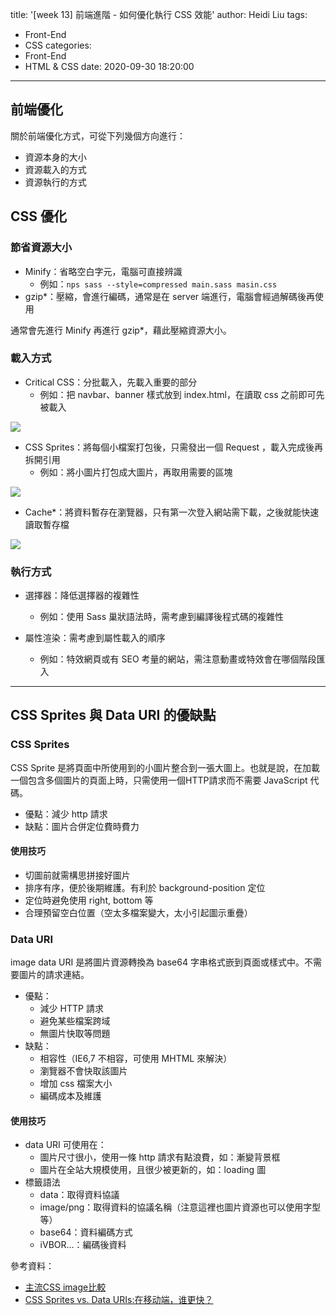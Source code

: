 title: '[week 13] 前端進階 - 如何優化執行 CSS 效能'
author: Heidi Liu
tags:
  - Front-End
  - CSS
categories:
  - Front-End
  - HTML & CSS
date: 2020-09-30 18:20:00
---
## 前端優化

關於前端優化方式，可從下列幾個方向進行：

- 資源本身的大小
- 資源載入的方式
- 資源執行的方式
<!--more-->
## CSS 優化

### 節省資源大小

- Minify：省略空白字元，電腦可直接辨識
  - 例如：`nps sass --style=compressed main.sass masin.css`
- gzip*：壓縮，會進行編碼，通常是在 server 端進行，電腦會經過解碼後再使用

通常會先進行 Minify 再進行 gzip*，藉此壓縮資源大小。

### 載入方式

- Critical CSS：分批載入，先載入重要的部分
  - 例如：把 navbar、banner 樣式放到 index.html，在讀取 css 之前即可先被載入

![](https://i.imgur.com/sywJHI7.png)

- CSS Sprites：將每個小檔案打包後，只需發出一個 Request  ，載入完成後再拆開引用
  - 例如：將小圖片打包成大圖片，再取用需要的區塊

![](https://i.imgur.com/XV6V5ak.png)

- Cache*：將資料暫存在瀏覽器，只有第一次登入網站需下載，之後就能快速讀取暫存檔

![](https://i.imgur.com/8n3U6Qj.png)

### 執行方式

- 選擇器：降低選擇器的複雜性
  - 例如：使用 Sass 巢狀語法時，需考慮到編譯後程式碼的複雜性

- 屬性渲染：需考慮到屬性載入的順序
  - 例如：特效網頁或有 SEO 考量的網站，需注意動畫或特效會在哪個階段匯入

---

## CSS Sprites 與 Data URI 的優缺點

### CSS Sprites

CSS Sprite 是將頁面中所使用到的小圖片整合到一張大圖上。也就是說，在加載一個包含多個圖片的頁面上時，只需使用一個HTTP請求而不需要 JavaScript 代碼。

- 優點：減少 http 請求
- 缺點：圖片合併定位費時費力

#### 使用技巧
- 切圖前就需構思拼接好圖片
- 排序有序，便於後期維護。有利於 background-position 定位
- 定位時避免使用 right, bottom 等
- 合理預留空白位置（空太多檔案變大，太小引起圖示重疊）

### Data URI

image data URI 是將圖片資源轉換為 base64 字串格式嵌到頁面或樣式中。不需要圖片的請求連結。

- 優點：
  - 減少 HTTP 請求
  - 避免某些檔案跨域
  - 無圖片快取等問題
- 缺點：
  - 相容性（IE6,7 不相容，可使用 MHTML 來解決）
  - 瀏覽器不會快取該圖片
  - 增加 css 檔案大小
  - 編碼成本及維護

#### 使用技巧

- data URI 可使用在：
  - 圖片尺寸很小，使用一條 http 請求有點浪費，如：漸變背景框
  - 圖片在全站大規模使用，且很少被更新的，如：loading 圖
- 標籤語法
  - data：取得資料協議
  - image/png：取得資料的協議名稱（注意這裡也圖片資源也可以使用字型等）
  - base64：資料編碼方式
  - iVBOR…：編碼後資料

參考資料：
- [主流CSS image比較](https://codertw.com/%E5%89%8D%E7%AB%AF%E9%96%8B%E7%99%BC/184003/#outline__1)
- [CSS Sprites vs. Data URIs:在移动端，谁更快？](https://www.oschina.net/translate/css-sprites-vs-data-uris-which-is-faster-on-mobile?print)

